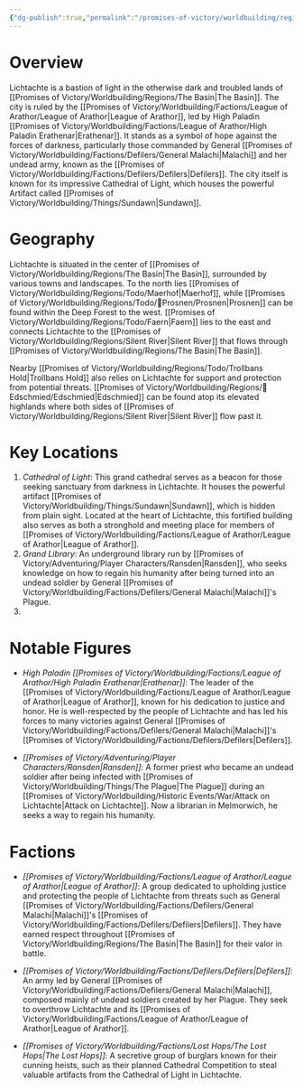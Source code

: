 ```yaml
---
{"dg-publish":true,"permalink":"/promises-of-victory/worldbuilding/regions/lichtachte/lichtachte/","title":"Lichtachte","noteIcon":"Settlement","created":"2023-01-25T02:26:53.868+01:00","updated":"2023-04-05T23:51:51.858+02:00"}
---
```


# Overview

Lichtachte is a bastion of light in the otherwise dark and troubled lands of [[Promises of Victory/Worldbuilding/Regions/The Basin\|The Basin]]. The city is ruled by the [[Promises of Victory/Worldbuilding/Factions/League of Arathor/League of Arathor\|League of Arathor]], led by High Paladin [[Promises of Victory/Worldbuilding/Factions/League of Arathor/High Paladin Erathenar\|Erathenar]]. It stands as a symbol of hope against the forces of darkness, particularly those commanded by General [[Promises of Victory/Worldbuilding/Factions/Defilers/General Malachi\|Malachi]] and her undead army, known as the [[Promises of Victory/Worldbuilding/Factions/Defilers/Defilers\|Defilers]]. The city itself is known for its impressive Cathedral of Light, which houses the powerful Artifact called [[Promises of Victory/Worldbuilding/Things/Sundawn\|Sundawn]].

# Geography

Lichtachte is situated in the center of [[Promises of Victory/Worldbuilding/Regions/The Basin\|The Basin]], surrounded by various towns and landscapes. To the north lies [[Promises of Victory/Worldbuilding/Regions/Todo/Maerhof\|Maerhof]], while [[Promises of Victory/Worldbuilding/Regions/Todo/🏰Prosnen/Prosnen\|Prosnen]] can be found within the Deep Forest to the west. [[Promises of Victory/Worldbuilding/Regions/Todo/Faern\|Faern]] lies to the east and connects Lichtachte to the [[Promises of Victory/Worldbuilding/Regions/Silent River\|Silent River]] that flows through [[Promises of Victory/Worldbuilding/Regions/The Basin\|The Basin]].

Nearby [[Promises of Victory/Worldbuilding/Regions/Todo/Trollbans Hold\|Trollbans Hold]] also relies on Lichtachte for support and protection from potential threats. [[Promises of Victory/Worldbuilding/Regions/🏰Edschmied/Edschmied\|Edschmied]] can be found atop its elevated highlands where both sides of [[Promises of Victory/Worldbuilding/Regions/Silent River\|Silent River]] flow past it.

# Key Locations

1. *Cathedral of Light*: This grand cathedral serves as a beacon for those seeking sanctuary from darkness in Lichtachte. It houses the powerful artifact [[Promises of Victory/Worldbuilding/Things/Sundawn\|Sundawn]], which is hidden from plain sight. Located at the heart of Lichtachte, this fortified building also serves as both a stronghold and meeting place for members of [[Promises of Victory/Worldbuilding/Factions/League of Arathor/League of Arathor\|League of Arathor]].
2. *Grand Library*: An underground library run by [[Promises of Victory/Adventuring/Player Characters/Ransden\|Ransden]], who seeks knowledge on how to regain his humanity after being turned into an undead soldier by General [[Promises of Victory/Worldbuilding/Factions/Defilers/General Malachi\|Malachi]]'s Plague.
4. 


# Notable Figures

- *High Paladin [[Promises of Victory/Worldbuilding/Factions/League of Arathor/High Paladin Erathenar\|Erathenar]]*: The leader of the [[Promises of Victory/Worldbuilding/Factions/League of Arathor/League of Arathor\|League of Arathor]], known for his dedication to justice and honor. He is well-respected by the people of Lichtachte and has led his forces to many victories against General [[Promises of Victory/Worldbuilding/Factions/Defilers/General Malachi\|Malachi]]'s [[Promises of Victory/Worldbuilding/Factions/Defilers/Defilers\|Defilers]].

- *[[Promises of Victory/Adventuring/Player Characters/Ransden\|Ransden]]*: A former priest who became an undead soldier after being infected with [[Promises of Victory/Worldbuilding/Things/The Plague\|The Plague]] during an [[Promises of Victory/Worldbuilding/Historic Events/War/Attack on Lichtachte\|Attack on Lichtachte]]. Now a librarian in Melmorwich, he seeks a way to regain his humanity.

# Factions

- *[[Promises of Victory/Worldbuilding/Factions/League of Arathor/League of Arathor\|League of Arathor]]*: A group dedicated to upholding justice and protecting the people of Lichtachte from threats such as General [[Promises of Victory/Worldbuilding/Factions/Defilers/General Malachi\|Malachi]]'s [[Promises of Victory/Worldbuilding/Factions/Defilers/Defilers\|Defilers]]. They have earned respect throughout [[Promises of Victory/Worldbuilding/Regions/The Basin\|The Basin]] for their valor in battle.

- *[[Promises of Victory/Worldbuilding/Factions/Defilers/Defilers\|Defilers]]*: An army led by General [[Promises of Victory/Worldbuilding/Factions/Defilers/General Malachi\|Malachi]], composed mainly of undead soldiers created by her Plague. They seek to overthrow Lichtachte and its [[Promises of Victory/Worldbuilding/Factions/League of Arathor/League of Arathor\|League of Arathor]].

- *[[Promises of Victory/Worldbuilding/Factions/Lost Hops/The Lost Hops\|The Lost Hops]]*: A secretive group of burglars known for their cunning heists, such as their planned Cathedral Competition to steal valuable artifacts from the Cathedral of Light in Lichtachte.